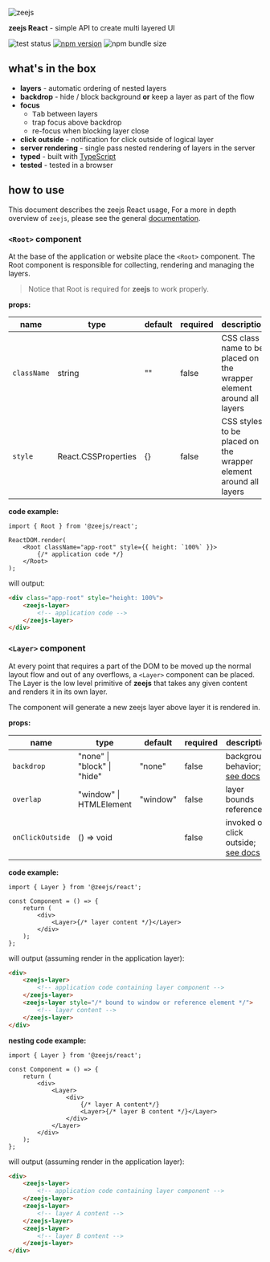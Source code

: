 <p align="center">

![zeejs](https://github.com/idoros/zeejs/packages/site/media/logo.svg)

**zeejs React** - simple API to create multi layered UI

![test status](https://github.com/idoros/zeejs/workflows/test/badge.svg)
[![npm version](https://img.shields.io/npm/v/@zeejs/react.svg?label=@zeejs/react)](https://www.npmjs.com/package/@zeejs/react)
![npm bundle size](https://img.shields.io/bundlephobia/minzip/@zeejs/react?label=minzip)
</p>

## what's in the box

-   **layers** - automatic ordering of nested layers
-   **backdrop** - hide / block background **or** keep a layer as part of the flow
-   **focus**
    - <kbd>Tab</kbd> between layers
    - trap focus above backdrop
    - re-focus when blocking layer close
-   **click outside** - notification for click outside of logical layer
-   **server rendering** - single pass nested rendering of layers in the server
-   **typed** - built with [TypeScript](https://www.typescriptlang.org/)
-   **tested** - tested in a browser

## how to use

This document describes the zeejs React usage, For a more in depth overview of `zeejs`, please see the general [documentation](http://www.github.com/idoros/zeejs/docs/documentation.md).

### `<Root>` component

At the base of the application or website place the `<Root>` component. The Root component is responsible for collecting, rendering and managing the layers.

> Notice that Root is required for **zeejs** to work properly.

**props:**

| name        | type                  | default | required | description                                                          |
| ----------- | --------------------- | ------- | -------- | -------------------------------------------------------------------- |
| `className` | string              | ""      | false    | CSS class name to be placed on the wrapper element around all layers |
| `style`     | React.CSSProperties | {}      | false    | CSS styles to be placed on the wrapper element around all layers     |

**code example:**

```tsx
import { Root } from '@zeejs/react';

ReactDOM.render(
    <Root className="app-root" style={{ height: `100%` }}>
        {/* application code */}
    </Root>
);
```

will output:

```html
<div class="app-root" style="height: 100%">
    <zeejs-layer>
        <!-- application code -->
    </zeejs-layer>
</div>
```

### `<Layer>` component

At every point that requires a part of the DOM to be moved up the normal layout flow and out of any overflows, a `<Layer>` component can be placed. The Layer is the low level primitive of **zeejs** that takes any given content and renders it in its own layer.

The component will generate a new zeejs layer above layer it is rendered in.

**props:**

| name             | type                        | default  | required | description                                                                                                  |
| ---------------- | --------------------------- | -------- | -------- | ------------------------------------------------------------------------------------------------------------ |
| `backdrop`       | "none" \| "block" \| "hide" | "none"   | false    | background behavior; [see docs](http://www.github.com/idoros/zeejs/docs.documentation.md#backdrop)           |
| `overlap`        | "window" \| HTMLElement    | "window" | false    | layer bounds reference                                                                                       |
| `onClickOutside` | () => void                |          | false    | invoked on click outside; [see docs](http://www.github.com/idoros/zeejs/docs.documentation.md#click-outside) |

**code example:**

```tsx
import { Layer } from '@zeejs/react';

const Component = () => {
    return (
        <div>
            <Layer>{/* layer content */}</Layer>
        </div>
    );
};
```

will output (assuming render in the application layer):

```html
<div>
    <zeejs-layer>
        <!-- application code containing layer component -->
    </zeejs-layer>
    <zeejs-layer style="/* bound to window or reference element */">
        <!-- layer content -->
    </zeejs-layer>
</div>
```

**nesting code example:**

```tsx
import { Layer } from '@zeejs/react';

const Component = () => {
    return (
        <div>
            <Layer>
                <div>
                    {/* layer A content*/}
                    <Layer>{/* layer B content */}</Layer>
                </div>
            </Layer>
        </div>
    );
};
```

will output (assuming render in the application layer):

```html
<div>
    <zeejs-layer>
        <!-- application code containing layer component -->
    </zeejs-layer>
    <zeejs-layer>
        <!-- layer A content -->
    </zeejs-layer>
    <zeejs-layer>
        <!-- layer B content -->
    </zeejs-layer>
</div>
```
